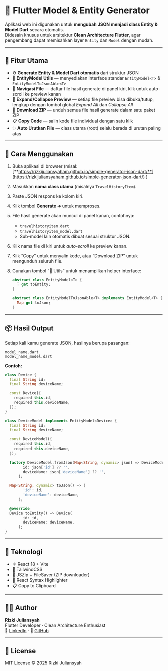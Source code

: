 # 🧩 Flutter Model & Entity Generator

Aplikasi web ini digunakan untuk **mengubah JSON menjadi class Entity & Model Dart** secara otomatis.  
Didesain khusus untuk arsitektur **Clean Architecture Flutter**, agar pengembang dapat memisahkan layer `Entity` dan `Model` dengan mudah.

---

## 🚀 Fitur Utama

- ⚙️ **Generate Entity & Model Dart otomatis** dari struktur JSON
- 🧩 **EntityModel Utils** — menyediakan interface standar `EntityModel<T>` & `EntityModelToJsonAble<T>`
- 🧭 **Navigasi File** — daftar file hasil generate di panel kiri, klik untuk auto-scroll ke preview kanan
- 🔽 **Expand/Collapse Preview** — setiap file preview bisa dibuka/tutup, lengkap dengan tombol global *Expand All* dan *Collapse All*
- 💾 **Download ZIP** — unduh semua file hasil generate dalam satu paket ZIP
- 📋 **Copy Code** — salin kode file individual dengan satu klik
- ✨ **Auto Urutkan File** — class utama (root) selalu berada di urutan paling atas

---

## 🧩 Cara Menggunakan

1. Buka aplikasi di browser (misal:  
   [**https://rizkijuliansyaham.github.io/simple-generator-json-dart/**](https://rizkijuliansyaham.github.io/simple-generator-json-dart/)
   )

2. Masukkan **nama class utama** (misalnya `TravelHistoryItem`).

3. Paste JSON respons ke kolom kiri.

4. Klik tombol **Generate ➜** untuk memproses.

5. File hasil generate akan muncul di panel kanan, contohnya:
   - `travelhistoryitem.dart`
   - `travelhistoryitem_model.dart`
   - Sub-model lain otomatis dibuat sesuai struktur JSON.

6. Klik nama file di kiri untuk *auto-scroll* ke preview kanan.

7. Klik “Copy” untuk menyalin kode, atau “Download ZIP” untuk mengunduh seluruh file.

8. Gunakan tombol “🧩 Utils” untuk menampilkan helper interface:
   ```dart
   abstract class EntityModel<T> {
     T get toEntity;
   }

   abstract class EntityModelToJsonAble<T> implements EntityModel<T> {
     Map get toJson;
   }
   ```

---

## 📦 Hasil Output

Setiap kali kamu generate JSON, hasilnya berupa pasangan:
```
model_name.dart
model_name_model.dart
```

**Contoh:**
```dart
class Device {
  final String id;
  final String deviceName;

  const Device({
    required this.id,
    required this.deviceName,
  });
}
```

```dart
class DeviceModel implements EntityModel<Device> {
  final String id;
  final String deviceName;

  const DeviceModel({
    required this.id,
    required this.deviceName,
  });

  factory DeviceModel.fromJson(Map<String, dynamic> json) => DeviceModel(
        id: json['id'] ?? '',
        deviceName: json['deviceName'] ?? '',
      );

  Map<String, dynamic> toJson() => {
        'id': id,
        'deviceName': deviceName,
      };

  @override
  Device toEntity() => Device(
        id: id,
        deviceName: deviceName,
      );
}
```

---

## 🧰 Teknologi

- ⚛️ React 18 + Vite  
- 🎨 TailwindCSS  
- 🧠 JSZip + FileSaver (ZIP downloader)  
- 🌈 React Syntax Highlighter  
- 📋 Copy to Clipboard  

---

## 👨‍💻 Author

**Rizki Juliansyah**  
Flutter Developer · Clean Architecture Enthusiast  
💼 [LinkedIn](https://www.linkedin.com/in/rizkijuliansyah) · 🧠 [GitHub](https://github.com/rizkijuliansyah)

---

## 🪪 License
MIT License © 2025 Rizki Juliansyah
